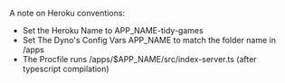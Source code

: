 A note on Heroku conventions:

- Set the Heroku Name to APP_NAME-tidy-games
- Set The Dyno's Config Vars APP_NAME to match the folder name in /apps
- The Procfile runs /apps/$APP_NAME/src/index-server.ts (after typescript compilation)

